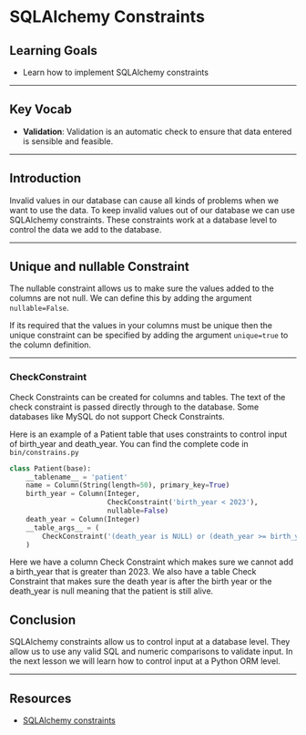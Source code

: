 # SQLAlchemy Constraints

## Learning Goals

- Learn how to implement SQLAlchemy constraints

***

## Key Vocab

- **Validation**: Validation is an automatic check to ensure that data entered is sensible and feasible.

***

## Introduction

Invalid values in our database can cause all kinds of problems when we
want to use the data. To keep invalid values out of our database we can use SQLAlchemy
constraints. These constraints work at a database level to
control the data we add to the database.

***

## Unique and nullable Constraint

The nullable constraint allows us to make sure the values added to the columns are not null.
We can define this by adding the argument `nullable=False`.

If its required that the values in your columns must be unique then the unique constraint can be specified by adding the argument `unique=true` to the column definition.

***

### CheckConstraint

Check Constraints can be created for columns and tables.
The text of the check constraint is passed directly through to the database. Some databases like MySQL do not support
Check Constraints.

Here is an example of a Patient table that uses constraints to control input of
birth_year and death_year. You can find the complete code in `bin/constrains.py`

```py
class Patient(base):
    __tablename__ = 'patient'
    name = Column(String(length=50), primary_key=True)
    birth_year = Column(Integer,
                        CheckConstraint('birth_year < 2023'),
                        nullable=False)
    death_year = Column(Integer)
    __table_args__ = (
        CheckConstraint('(death_year is NULL) or (death_year >= birth_year)'),
    )

```

Here we have a column Check Constraint which makes sure we cannot add a birth_year that is greater than 2023. We also have a table
Check Constraint that makes sure the death year is after the birth year or the death_year is null meaning that the patient is still alive.

## Conclusion

SQLAlchemy constraints allow us to control input at a database level. They allow us to use any valid SQL and numeric comparisons to validate input. In the next lesson we will learn how to control input at a Python ORM level.
***

## Resources

- [SQLAlchemy constraints](https://docs.sqlalchemy.org/en/14/core/constraints.html)
